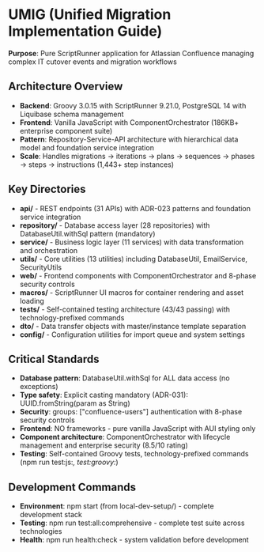 # UMIG (Unified Migration Implementation Guide)

**Purpose**: Pure ScriptRunner application for Atlassian Confluence managing complex IT cutover events and migration workflows

## Architecture Overview

- **Backend**: Groovy 3.0.15 with ScriptRunner 9.21.0, PostgreSQL 14 with Liquibase schema management
- **Frontend**: Vanilla JavaScript with ComponentOrchestrator (186KB+ enterprise component suite)
- **Pattern**: Repository-Service-API architecture with hierarchical data model and foundation service integration
- **Scale**: Handles migrations → iterations → plans → sequences → phases → steps → instructions (1,443+ step instances)

## Key Directories

- **api/** - REST endpoints (31 APIs) with ADR-023 patterns and foundation service integration
- **repository/** - Database access layer (28 repositories) with DatabaseUtil.withSql pattern (mandatory)
- **service/** - Business logic layer (11 services) with data transformation and orchestration
- **utils/** - Core utilities (13 utilities) including DatabaseUtil, EmailService, SecurityUtils
- **web/** - Frontend components with ComponentOrchestrator and 8-phase security controls
- **macros/** - ScriptRunner UI macros for container rendering and asset loading
- **tests/** - Self-contained testing architecture (43/43 passing) with technology-prefixed commands
- **dto/** - Data transfer objects with master/instance template separation
- **config/** - Configuration utilities for import queue and system settings

## Critical Standards

- **Database pattern**: DatabaseUtil.withSql for ALL data access (no exceptions)
- **Type safety**: Explicit casting mandatory (ADR-031): UUID.fromString(param as String)
- **Security**: groups: ["confluence-users"] authentication with 8-phase security controls
- **Frontend**: NO frameworks - pure vanilla JavaScript with AUI styling only
- **Component architecture**: ComponentOrchestrator with lifecycle management and enterprise security (8.5/10 rating)
- **Testing**: Self-contained Groovy tests, technology-prefixed commands (npm run test:js:_, test:groovy:_)

## Development Commands

- **Environment**: npm start (from local-dev-setup/) - complete development stack
- **Testing**: npm run test:all:comprehensive - complete test suite across technologies
- **Health**: npm run health:check - system validation before development
